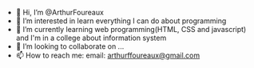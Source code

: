 - 👋 Hi, I’m @ArthurFoureaux
- 👀 I’m interested in learn everything I can do about programming
- 🌱 I’m currently learning web programming(HTML, CSS and javascript) and I'm in a college about information system
- 💞️ I’m looking to collaborate on ...
- 📫 How to reach me: email: arthurffoureaux@gmail.com

<!---
ArthurFoureaux/ArthurFoureaux is a ✨ special ✨ repository because its `README.md` (this file) appears on your GitHub profile.
You can click the Preview link to take a look at your changes.
--->
